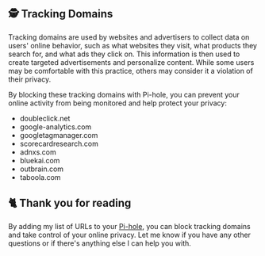 ## 🕵️ Tracking Domains
Tracking domains are used by websites and advertisers to collect data on users' online behavior, such as what websites they visit, what products they search for, and what ads they click on. This information is then used to create targeted advertisements and personalize content. While some users may be comfortable with this practice, others may consider it a violation of their privacy.

By blocking these tracking domains with Pi-hole, you can prevent your online activity from being monitored and help protect your privacy:

- doubleclick.net
- google-analytics.com
- googletagmanager.com
- scorecardresearch.com
- adnxs.com
- bluekai.com
- outbrain.com
- taboola.com

## 🐈 Thank you for reading
By adding my list of URLs to your [Pi-hole](https://pi-hole.net), you can block tracking domains and take control of your online privacy.
Let me know if you have any other questions or if there's anything else I can help you with.